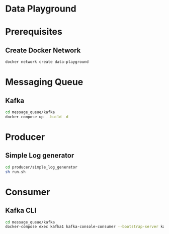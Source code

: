 # Data Playground

# Prerequisites

## Create Docker Network
```sh
docker network create data-playground
```

# Messaging Queue

## Kafka
```sh
cd message_queue/kafka
docker-compose up --build -d
```

# Producer

## Simple Log generator
```sh
cd producer/simple_log_generator
sh run.sh
```

# Consumer

## Kafka CLI
```sh
cd message_queue/kafka
docker-compose exec kafka1 kafka-console-consumer --bootstrap-server kafka1:19091 kafka2:19092 kafka3:19093  --topic "data-playground"  --from-beginning
```